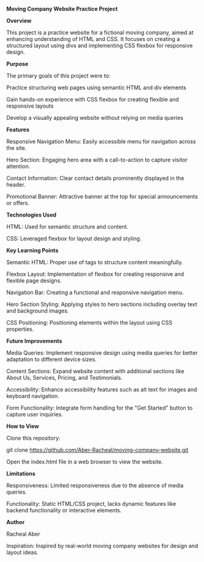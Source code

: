 **Moving Company Website Practice Project**


**Overview**


This project is a practice website for a fictional moving company, aimed at enhancing understanding of HTML and CSS. It focuses on creating a structured layout using divs and implementing CSS flexbox for responsive design.


**Purpose**

The primary goals of this project were to:

Practice structuring web pages using semantic HTML and div elements

Gain hands-on experience with CSS flexbox for creating flexible and responsive layouts

Develop a visually appealing website without relying on media queries


**Features**

Responsive Navigation Menu: Easily accessible menu for navigation across the site.

Hero Section: Engaging hero area with a call-to-action to capture visitor attention.

Contact Information: Clear contact details prominently displayed in the header.

Promotional Banner: Attractive banner at the top for special announcements or offers.


**Technologies Used**

HTML: Used for semantic structure and content.

CSS: Leveraged flexbox for layout design and styling.


**Key Learning Points**

Semantic HTML: Proper use of tags to structure content meaningfully.

Flexbox Layout: Implementation of flexbox for creating responsive and flexible page designs.

Navigation Bar: Creating a functional and responsive navigation menu.

Hero Section Styling: Applying styles to hero sections including overlay text and background images.

CSS Positioning: Positioning elements within the layout using CSS properties.


**Future Improvements**

Media Queries: Implement responsive design using media queries for better adaptation to different device sizes.

Content Sections: Expand website content with additional sections like About Us, Services, Pricing, and Testimonials.

Accessibility: Enhance accessibility features such as alt text for images and keyboard navigation.

Form Functionality: Integrate form handling for the "Get Started" button to capture user inquiries.


**How to View**

Clone this repository:

git clone https://github.com/Aber-Racheal/moving-company-website.git

Open the index.html file in a web browser to view the website.


**Limitations**

Responsiveness: Limited responsiveness due to the absence of media queries.

Functionality: Static HTML/CSS project, lacks dynamic features like backend functionality or interactive elements.


**Author**

Racheal Aber

Inspiration: Inspired by real-world moving company websites for design and layout ideas.
